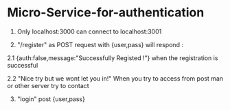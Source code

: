 # Micro-Service-for-authentication

1. Only localhost:3000 can connect to localhost:3001

2. "/register" as POST request with {user,pass} will respond :

2.1 {auth:false,message:"Successfully Registed !"} when the registration is successful

2.2 "Nice try but we wont let you in!" When you try to access from post man or other server try to contact

3. "login" post {user,pass}
